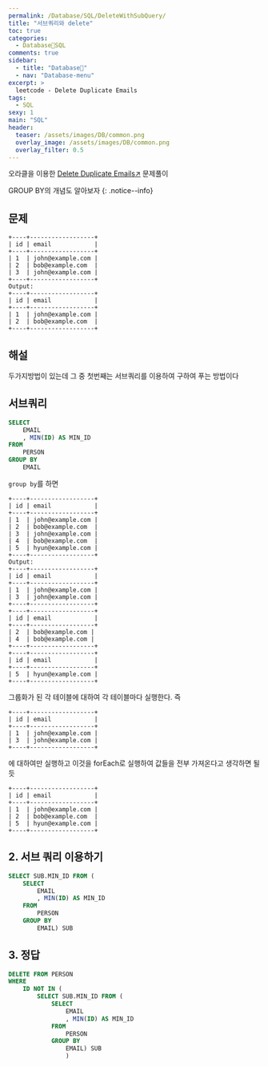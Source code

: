 ```yaml
---
permalink: /Database/SQL/DeleteWithSubQuery/
title: "서브쿼리와 delete"
toc: true
categories:
  - Database🦁SQL
comments: true
sidebar:
  - title: "Database🦁"
  - nav: "Database-menu"
excerpt: >
  leetcode - Delete Duplicate Emails
tags:
  - SQL
sexy: 1
main: "SQL"
header:
  teaser: /assets/images/DB/common.png
  overlay_image: /assets/images/DB/common.png
  overlay_filter: 0.5
---
```

오라클을 이용한 [Delete Duplicate Emails↗️](https://leetcode.com/problems/delete-duplicate-emails/) 문제풀이  


GROUP BY의 개념도 알아보자
{: .notice--info}

## 문제
```
+----+------------------+
| id | email            |
+----+------------------+
| 1  | john@example.com |
| 2  | bob@example.com  |
| 3  | john@example.com |
+----+------------------+
Output: 
+----+------------------+
| id | email            |
+----+------------------+
| 1  | john@example.com |
| 2  | bob@example.com  |
+----+------------------+
```

## 해설
두가지방법이 있는데 그 중 첫번째는 서브쿼리를 이용하여 구하여 푸는 방법이다

## 서브쿼리
```sql
SELECT
    EMAIL
    , MIN(ID) AS MIN_ID
FROM
    PERSON
GROUP BY
    EMAIL
```
`group by`를 하면
```
+----+------------------+
| id | email            |
+----+------------------+
| 1  | john@example.com |
| 2  | bob@example.com  |
| 3  | john@example.com |
| 4  | bob@example.com  |
| 5  | hyun@example.com |
+----+------------------+
Output: 
+----+------------------+
| id | email            |
+----+------------------+
| 1  | john@example.com |
| 3  | john@example.com |
+----+------------------+
+----+------------------+
| id | email            |
+----+------------------+
| 2  | bob@example.com |
| 4  | bob@example.com |
+----+------------------+
+----+------------------+
| id | email            |
+----+------------------+
| 5  | hyun@example.com |
+----+------------------+
```
그룹화가 된 각 테이블에 대하여 각 테이블마다 실행한다. 즉  
```
+----+------------------+
| id | email            |
+----+------------------+
| 1  | john@example.com |
| 3  | john@example.com |
+----+------------------+
```
에 대하여만 실행하고 이것을 forEach로 실행하여 값들을 전부 가져온다고 생각하면 될듯

```
+----+------------------+
| id | email            |
+----+------------------+
| 1  | john@example.com |
| 2  | bob@example.com  |
| 5  | hyun@example.com |
+----+------------------+
```


## 2. 서브 쿼리 이용하기
```sql
SELECT SUB.MIN_ID FROM ( 
    SELECT
        EMAIL
        , MIN(ID) AS MIN_ID
    FROM
        PERSON
    GROUP BY
        EMAIL) SUB
```

## 3. 정답
```sql
DELETE FROM PERSON
WHERE
    ID NOT IN (
        SELECT SUB.MIN_ID FROM ( 
            SELECT
                EMAIL
                , MIN(ID) AS MIN_ID
            FROM
                PERSON
            GROUP BY
                EMAIL) SUB
                )
```